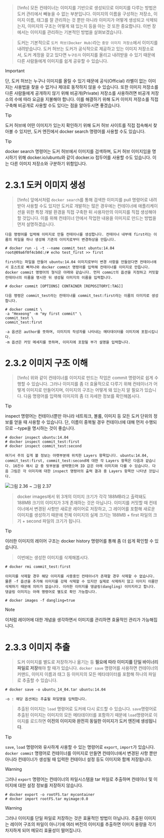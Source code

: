 > [!info]
> 모든 컨테이너는 이미지를 기반으로 생성되므로 이미지를 다루는 방법은 도커 관리에서 빼놓을 수 없는 부분입니다. 이미지의 이름을 구성하는 저장소, 이미지 이름, 태그를 잘 관리하는 것 뿐만 아니라 이미지가 어떻게 생성되고 삭제되는지, 이미지의 구조는 어떻게 돼 있는지 등을 아는 것 또한 중요합니다. 이번 장에서는 이미지를 관리하는 기본적인 방법을 살펴보겠습니다.

> 도커는 기본적으로 `도커 허브(Docker Hub)`라는 `중앙 이미지 저장소`에서 이미지를 내려받습니다. 도커 허브는 도커가 공식적으로 제공하고 있는 이미지 저장소로서, 도커 계정을 갖고 있다면 `누구든지` 이미지를 올리고 내려받을 수 있기 때문에 다른 사람들에게 이미지를 쉽게 공유할 수 있습니다.

>[!important]
>단, 도커 허브는 누구나 이미지를 올릴 수 있기 때문에 공식(Official) 라벨이 없는 이미지는 사용법을 찾을 수 없거나 제대로 동작하지 않을 수 있습니다.
>또한 이미지 저장소를 다른 사람들에게 공개하지 않기 위해 비공개(Private) 저장소를 사용하려면 비공개 저장소의 수에 따라 요금을 지불해야 합니다. 
>이를 해결하기 위해 도커 이미지 저장소를 직접 구축해 비공개로 사용할 수도 있다는 점을 알아두시면 좋겠습니다.

>[!tip]
>도커 허브에 어떤 이미지가 있는지 확인하기 위해 도커 허브 사이트를 직접 접속해서 찾아볼 수 있지만, 도커 엔진에서 docker search 명령어를 사용할 수도 있습니다.

>[!tip]
>docker search 명령어는 도커 허브에서 이미지를 검색하며, 도커 허브 이미지임을 명시하기 위해 docker.io/ubuntu와 같이 docker.io 접두어를 사용할 수도 있습니다. 이는 다른 이미지 저장소와 구분하기 위함입니다.

# 2.3.1 도커 이미지 생성

>[!info]
>앞에서처럼 `docker search`를 통해 검색한 이미지를 pull 명령어로 내려받아 사용할 수도 있지만 도커로 개발하는 많은 경우에는 컨테이너에 애플리케이션을 위한 특정 개발 환경을 직접 구축한 뒤 사용자만의 이미지를 직접 생성해야 할 것입니다. 이를 위해 컨테이너 안에서 작업한 내용을 이미지로 만드는 방법을 먼저 설명하겠습니다.

```docker
다음 명령어를 입력해 이미지로 만들 컨테이너를 생성합니다. 컨테이너 내부에 first라는 이름의 파일을 하나 생성해 기존의 이미지로부터 변경하상을 만듭니다.

# docker run -i -t --name commit_test ubuntu:14.04
root@09a6f0f4cb0d:/# echo test_first >> first

first라는 파일을 만들어 ubuntu:14.04 이미지로부터 변경 사항을 만들었다면 컨테이너에서 호스트로 빠져나와 docker commit 명령어를 입력해 컨테이너를 이미지로 만듭니다. docker commit 명령어의 형식은 아래와 같습니다. 먼저 commit의 옵션을 지정하고 커밋할 컨테이너의 이름을 명시한 뒤 생성될 이미지의 이름을 입력합니다.

# docker commit [OPTIONS] CONTAINER [REPOSITORY[:TAG]]

다음 명령은 commit_test라는 컨테이너를 commit_test:first라는 이름의 이미지로 생성합니다.

# docker commit \
-a "Hexeong" -m "my first commit" \
commit_test \
commit_test:first

-a 옵션은 author를 뜻하며, 이미지의 작성자를 나타내는 메타데이터를 이미지에 포함시킵니다.
-m 옵션은 커밋 메세지를 뜻하며, 이미지에 포함될 부가 설명을 입력합니다.
```

# 2.3.2 이미지 구조 이해

>[!info]
>위와 같이 컨테이너를 이미지로 만드는 작업은 commit 명령어로 쉽게 수행할 수 있습니다. 그러나 이미지를 좀 더 효율적으로 다루기 위해 컨테이너가 어떻게 이미지로 만들어지며, 이미지의 구조는 어떻게 돼 있는지 알 필요가 있습니다. 다음 명령어를 입력해 이미지의 좀 더 자세한 정보를 확인해봅시다.

>[!tip]
>inspect 명령어는 컨테이너뿐만 아니라 네트워크, 볼륨, 이미지 등 모든 도커 단위의 정보를 얻을 때 사용할 수 있습니다. 단, 이름이 중복될 경우 컨테이너에 대해 먼저 수행되므로 --type을 명시하는 것이 좋습니다.

```docker
# docker inspect ubuntu:14.04
# docker inspect commit_test:first
# docker inspect commit_test:second

여기서 주의 깊게 볼 정보는 아랫부분에 위치한 Layers 항목입니다. ubuntu:14.04, commit_test:first, commit_test:second에 대한 각 Layers 항목은 다음과 같습니다. 16진수 해시 값 중 뒷부분을 생략했으며 ID 값은 아래 이미지와 다를 수 있습니다. 다음 그림은 각 이미지에 대한 inspect 명령어의 출력 결과 중 Layers 항목만 나타낸 것입니다.
```

![그림 2.36 ~ 그림 2.37](https://blog.kakaocdn.net/dn/Qy3mG/btq90lHWD2M/FKFMF5hSFgF8Sv76j00nT1/img.png)

> docker images에서 위 3개의 이미지 크기가 각각 188MB라고 출력돼도 188MB 크기의 이미지가 3개 존재하는 것은 아닙니다. 이미지를 커밋할 때 컨테이너에서 변경된 사항만 새로운 레이어로 저장하고, 그 레이어를 포함해 새로운 이미지를 생성하기 때문에 전체 이미지의 실제 크기는 188MB + first 파일의 크기 + second 파일의 크기가 됩니다.

>[!tip]
>이러한 이미지의 레이어 구조는 docker history 명령어를 통해 좀 더 쉽게 확인할 수 있습니다.

> 이번에는 생성한 이미지를 삭제해봅시다.

```docker
# docker rmi commit_test:first

이미지를 삭제할 경우 해당 이미지를 사용중인 컨테이너가 존재할 경우 삭제할 수 없습니다. 물론 -f 옵션을 추가해 이미지를 강제 삭제할 수 있지만 실제로 삭제하지 않고 이미지 이름만 삭제하기 때문에 의미가 없습니다. 이러한 이미지를 댕글링(dangling) 이미지라고 합니다. 댕글링 이미지는 아래 명령어로 별도로 확인 가능합니다.

# docker images -f dangling=true
```

>[!note]
>이처럼 레이어에 대한 개념을 생각하면서 이미지를 관리하면 효율적인 관리가 가능해집니다.

# 2.3.3 이미지 추출

> 도커 이미지를 별도로 저장하거나 옮기는 등 **필요에 따라 이미지를 단일 바이너리 파일로 저장**해야 할 때가 있습니다.
> `docker save` 명령어를 사용하면 컨테이너의 커맨드, 이미지 이름과 태그 등 이미지의 모든 메타데이터를 포함해 하나의 파일로 추출할 수 있습니다.

```docker
# docker save -o ubuntu_14_04.tar ubuntu:14.04

-o : 해당 옵션에는 추출될 파일명을 입력합니다.
```

> 추출된 이미지는 `load` 명령어로 도커에 다시 로드할 수 있습니다. `save`명령어로 추출된 이미지는 이미지의 모든 메타데이터를 포함하기 때문에 `load`명령어로 이미지를 로드하면 **이전의 이미지와 완전히 동일한 이미지가 도커 엔진에 생성됩니다**.

>[!tip]
>`save`, `load` 명령어와 유사하게 사용할 수 있는 명령어로 `export`, `import`가 있습니다. `docker commit` 명령어로 컨테이너를 이미지로 만들면 컨테이너에서 변경된 사항 뿐만 아니라 컨테이너가 생성될 때 입력한 컨테이너 설정 등도 이미지와 함께 저장됩니다.

>[!warning]
>그러나 `export` 명령어는 컨테이너의 파일시스템을 tar 파일로 추출하며 컨테이너 및 이미지에 대한 설정 정보를 저장하지 않습니다.

```docker
# docker export -o rootFS.tar mycontainer
# docker import rootFS.tar myimage:0.0
```

>[!warning]
>그러나 이미지를 단일 파일로 저장하는 것은 효율적인 방법이 아닙니다. 추출된 이미지는 레이어 구조의 파일이 아니기에 여러 버전의 이미지를 추출하면 이미지 용량을 각기 차지하게 되어 메모리 효율성이 떨어집니다.



